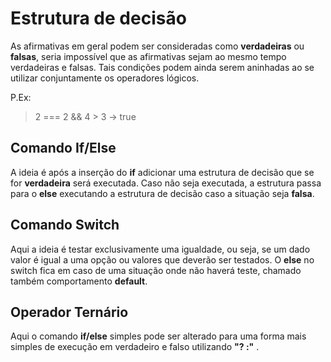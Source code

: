 # Estrutura de decisão
As afirmativas em geral podem ser consideradas como **verdadeiras** ou **falsas**, seria impossível que as afirmativas sejam ao mesmo tempo verdadeiras e falsas. Tais condições podem ainda serem aninhadas ao se utilizar conjuntamente os operadores lógicos.

P.Ex:

> 2 === 2 && 4 > 3      -> true

## Comando If/Else
A ideia é após a inserção do **if** adicionar uma estrutura de decisão que se for **verdadeira** será executada. Caso não seja executada, a estrutura passa para o **else** executando a estrutura de decisão caso a situação seja **falsa**. 

## Comando Switch
Aqui a ideia é testar exclusivamente uma igualdade, ou seja, se um dado valor é igual a uma opção ou valores que deverão ser testados. 
O **else** no switch fica em caso de uma situação onde não haverá teste, chamado também comportamento **default**.

## Operador Ternário
Aqui o comando **if/else** simples pode ser alterado para uma forma mais simples de execução em verdadeiro e falso utilizando **"? :"** .

